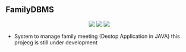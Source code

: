 ## FamilyDBMS

<p align="center">
    <a href="https://github.com/idrice24/FamilyDBMS/issues/" title="Open Issues"><img src="https://img.shields.io/github/issues/idrice24/FamilyDBMS?style=flat-square "></a>
<a href="https://app.circleci.com/pipelines/github/idrice24/FamilyDBM.svg" title="Circleci"><img src="https://img.shields.io/circleci/build/github/idrice24/FamilyDBM?color=green&logo=red&style=flat-square?style=flat-square"></a>
	<a href="https://github.com/idrice24/FamilyDBM/LICENSE" title="License"><img src="https://img.shields.io/github/license/idrice24/FamilyDBM?style=flat-square"></a>
</p>

- System to manage family meeting (Destop Application in JAVA)
this projecg is still under development

